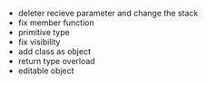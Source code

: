 + deleter recieve parameter and change the stack
+ fix member function
+ primitive type
+ fix visibility
+ add class as object
+ return type overload
+ editable object